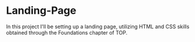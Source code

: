 # Landing-Page

In this project I'll be setting up a landing page, utilizing HTML and CSS skills obtained through the Foundations chapter of TOP.